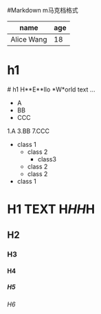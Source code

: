 #Markdown m马克档格式

| name       | age |
|------------|-----|
| Alice Wang | 18  |





<h1>h1</h1>
# h1
H**E**llo *W*orld text ...




* A
* BB
* CCC

1.A
3.BB
7.CCC

* class 1
    * class 2
        * class3
    * class 2
    * class 2
* class 1

# H1 TEXT H*HH*H
## H2
### H3
#### H4
##### H5
###### H6
